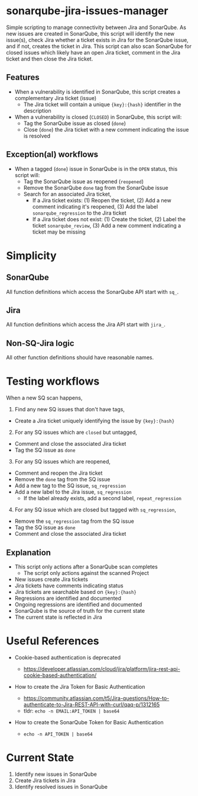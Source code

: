 # sonarqube-jira-issues-manager

Simple scripting to manage connectivity between Jira and SonarQube. As new issues are created in SonarQube, this script will identify the new issue(s), check Jira whether a ticket exists in Jira for the SonarQube issue, and if not, creates the ticket in Jira. This script can also scan SonarQube for closed issues which likely have an open Jira ticket, comment in the Jira ticket and then close the Jira ticket.

## Features

* When a vulnerability is identified in SonarQube, this script creates a complementary Jira ticket (issue)
  + The Jira ticket will contain a unique `{key}:{hash}` identifier in the description
* When a vulnerability is closed (`CLOSED`) in SonarQube, this script will:
  + Tag the SonarQube issue as closed (`done`)
  +  Close (`done`) the Jira ticket with a new comment indicating the issue is resolved

## Exception(al) workflows

* When a tagged (`done`) issue in SonarQube is in the `OPEN` status, this script will:
  + Tag the SonarQube issue as reopened (`reopened`)
  + Remove the SonarQube `done` tag from the SonarQube issue
  + Search for an associated Jira ticket,
    -  If a Jira ticket exists: (1) Reopen the ticket, (2) Add a new comment indicating it's reopened, (3) Add the label `sonarqube_regression` to the Jira ticket
    -  If a Jira ticket does not exist: (1) Create the ticket, (2) Label the ticket `sonarqube_review`, (3) Add a new comment indicating a ticket may be missing

# Simplicity

## SonarQube

All function definitions which access the SonarQube API start with `sq_`.

## Jira

All function definitions which access the Jira API start with `jira_`.

## Non-SQ-Jira logic

All other function definitions should have reasonable names.

# Testing workflows

When a new SQ scan happens,

1. Find any new SQ issues that don't have tags,
  + Create a Jira ticket uniquely identifying the issue by `{key}:{hash}`
2. For any SQ issues which are `closed` but untagged,
  + Comment and close the associated Jira ticket
  + Tag the SQ issue as `done`
3. For any SQ issues which are reopened,
  + Comment and reopen the Jira ticket
  + Remove the `done` tag from the SQ issue
  + Add a new tag to the SQ issue, `sq_regression`
  + Add a new label to the Jira issue, `sq_regression`
    - If the label already exists, add a second label, `repeat_regression`
4. For any SQ issue which are closed but tagged with `sq_regression`,
  + Remove the `sq_regression` tag from the SQ issue
  + Tag the SQ issue as `done`
  + Comment and close the associated Jira ticket

## Explanation

* This script only actions after a SonarQube scan completes
  + The script only actions against the scanned Project
* New issues create Jira tickets
* Jira tickets have comments indicating status
* Jira tickets are searchable based on `{key}:{hash}`
* Regressions are identified and documented
* Ongoing regressions are identified and documented
* SonarQube is the source of truth for the current state
* The current state is reflected in Jira

# Useful References

* Cookie-based authentication is deprecated
  + https://developer.atlassian.com/cloud/jira/platform/jira-rest-api-cookie-based-authentication/

* How to create the Jira Token for Basic Authentication
  + https://community.atlassian.com/t5/Jira-questions/How-to-authenticate-to-Jira-REST-API-with-curl/qaq-p/1312165
  + tldr: `echo -n EMAIL:API_TOKEN | base64`

* How to create the SonarQube Token for Basic Authentication
  + `echo -n API_TOKEN | base64`

# Current State

1. Identify new issues in SonarQube
2. Create Jira tickets in Jira
3. Identify resolved issues in SonarQube

